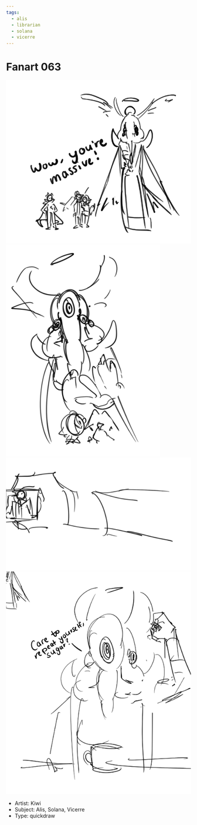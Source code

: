 ```yaml
---
tags:
  - alis
  - librarian
  - solana
  - vicerre
---
```


# Fanart 063

<img src="assets/2025-02-21_fanimage-104.png">
<img src="assets/2025-02-21_fanimage-105.png">
<img src="assets/2025-02-21_fanimage-106.png">
<img src="assets/2025-02-21_fanimage-107.png">

- Artist: Kiwi
- Subject: Alis, Solana, Vicerre
- Type: quickdraw
